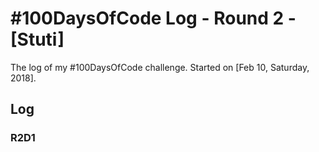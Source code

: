 # #100DaysOfCode Log - Round 2 - [Stuti]

The log of my #100DaysOfCode challenge. Started on [Feb 10, Saturday, 2018].

## Log

### R2D1 
